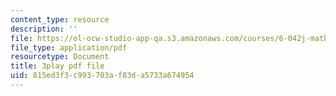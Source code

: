 ```yaml
---
content_type: resource
description: ''
file: https://ol-ocw-studio-app-qa.s3.amazonaws.com/courses/6-042j-mathematics-for-computer-science-spring-2015/815ed3f3c993703af83da5733a674954_uaa4P-kkLrA.pdf
file_type: application/pdf
resourcetype: Document
title: 3play pdf file
uid: 815ed3f3-c993-703a-f83d-a5733a674954
---
```

